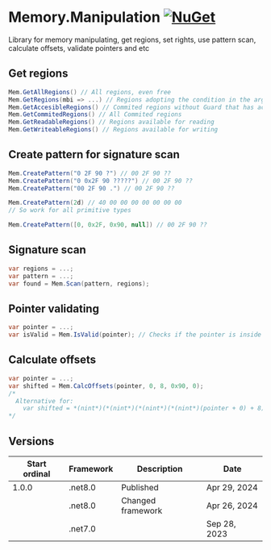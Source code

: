 # Memory.Manipulation [![NuGet](https://img.shields.io/nuget/v/Yotic.Memory.Manipulation.svg)](https://www.nuget.org/packages/Yotic.Memory.Manipulation)

Library for memory manipulating, get regions, set rights, use pattern scan, calculate offsets, validate pointers and etc

Get regions
------------------------------
```C#
Mem.GetAllRegions() // All regions, even free
Mem.GetRegions(mbi => ...) // Regions adopting the condition in the arguments
Mem.GetAccesibleRegions() // Commited regions without Guard that has access flags
Mem.GetCommitedRegions() // All Commited regions
Mem.GetReadableRegions() // Regions available for reading
Mem.GetWriteableRegions() // Regions available for writing
```

Create pattern for signature scan
------------------------------
```C#
Mem.CreatePattern("0 2F 90 ?") // 00 2F 90 ??
Mem.CreatePattern("0 0x2F 90 ?????") // 00 2F 90 ??
Mem.CreatePattern("00 2F 90 .") // 00 2F 90 ??

Mem.CreatePattern(2d) // 40 00 00 00 00 00 00 00
// So work for all primitive types

Mem.CreatePattern([0, 0x2F, 0x90, null]) // 00 2F 90 ??
```

Signature scan
------------------------------
```C#
var regions = ...;
var pattern = ...;
var found = Mem.Scan(pattern, regions);
```

Pointer validating
------------------------------
```C#
var pointer = ...;
var isValid = Mem.IsValid(pointer); // Checks if the pointer is inside the commited region
```

Calculate offsets
------------------------------
```C#
var pointer = ...;
var shifted = Mem.CalcOffsets(pointer, 0, 8, 0x90, 0);
/*
  Alternative for:
    var shifted = *(nint*)(*(nint*)(*(nint*)(*(nint*)(pointer + 0) + 8) + 0x90) + 0);
*/
```

Versions
------------------------------
| Start ordinal | Framework | Description                  | Date         |
| ---           | ---       | ---                          | ---          |
| 1.0.0         | .net8.0   | Published                    | Apr 29, 2024 |
|               | .net8.0   | Changed framework            | Apr 26, 2024 |
|               | .net7.0   |                              | Sep 28, 2023 |
